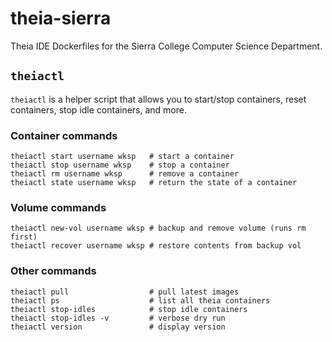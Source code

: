 # theia-sierra

Theia IDE Dockerfiles for the Sierra College Computer Science Department.

## `theiactl`

`theiactl` is a helper script that allows you to start/stop containers, reset containers, stop idle containers, and more.

### Container commands

```
theiactl start username wksp   # start a container
theiactl stop username wksp    # stop a container
theiactl rm username wksp      # remove a container
theiactl state username wksp   # return the state of a container
```

### Volume commands

```
theiactl new-vol username wksp # backup and remove volume (runs rm first)
theiactl recover username wksp # restore contents from backup vol
```

### Other commands

```
theiactl pull                  # pull latest images
theiactl ps                    # list all theia containers
theiactl stop-idles            # stop idle containers
theiactl stop-idles -v         # verbose dry run
theiactl version               # display version
```
